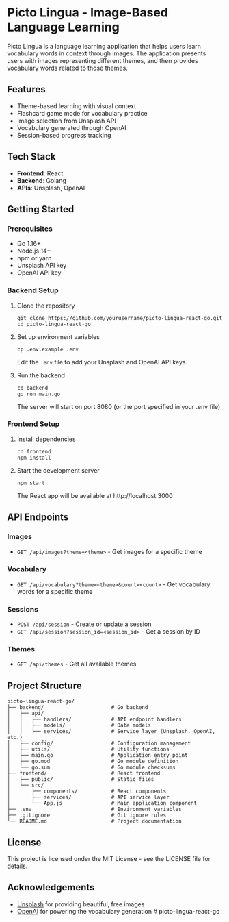 # Picto Lingua - Image-Based Language Learning

Picto Lingua is a language learning application that helps users learn vocabulary words in context through images. The application presents users with images representing different themes, and then provides vocabulary words related to those themes.

## Features

- Theme-based learning with visual context
- Flashcard game mode for vocabulary practice
- Image selection from Unsplash API
- Vocabulary generated through OpenAI
- Session-based progress tracking

## Tech Stack

- **Frontend**: React
- **Backend**: Golang
- **APIs**: Unsplash, OpenAI

## Getting Started

### Prerequisites

- Go 1.16+
- Node.js 14+
- npm or yarn
- Unsplash API key
- OpenAI API key

### Backend Setup

1. Clone the repository
   ```
   git clone https://github.com/yourusername/picto-lingua-react-go.git
   cd picto-lingua-react-go
   ```

2. Set up environment variables
   ```
   cp .env.example .env
   ```
   Edit the `.env` file to add your Unsplash and OpenAI API keys.

3. Run the backend
   ```
   cd backend
   go run main.go
   ```
   The server will start on port 8080 (or the port specified in your .env file)

### Frontend Setup

1. Install dependencies
   ```
   cd frontend
   npm install
   ```

2. Start the development server
   ```
   npm start
   ```
   The React app will be available at http://localhost:3000

## API Endpoints

### Images

- `GET /api/images?theme=<theme>` - Get images for a specific theme

### Vocabulary

- `GET /api/vocabulary?theme=<theme>&count=<count>` - Get vocabulary words for a specific theme

### Sessions

- `POST /api/session` - Create or update a session
- `GET /api/session?session_id=<session_id>` - Get a session by ID

### Themes

- `GET /api/themes` - Get all available themes

## Project Structure

```
picto-lingua-react-go/
├── backend/                      # Go backend
│   ├── api/
│   │   ├── handlers/             # API endpoint handlers
│   │   ├── models/               # Data models
│   │   └── services/             # Service layer (Unsplash, OpenAI, etc.)
│   ├── config/                   # Configuration management
│   ├── utils/                    # Utility functions
│   ├── main.go                   # Application entry point
│   ├── go.mod                    # Go module definition
│   └── go.sum                    # Go module checksums
├── frontend/                     # React frontend
│   ├── public/                   # Static files
│   └── src/
│       ├── components/           # React components
│       ├── services/             # API service layer
│       └── App.js                # Main application component
├── .env                          # Environment variables
├── .gitignore                    # Git ignore rules
└── README.md                     # Project documentation
```

## License

This project is licensed under the MIT License - see the LICENSE file for details.

## Acknowledgements

- [Unsplash](https://unsplash.com/) for providing beautiful, free images
- [OpenAI](https://openai.com/) for powering the vocabulary generation # picto-lingua-react-go
